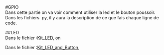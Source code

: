 #GPIO                                                                                    
Dans cette partie on va voir comment utiliser la led et le bouton poussoir. Dans les fichiers .py, il y aura la description de ce que fais chaque ligne de code.

##LED                                                                 
Dans le fichier :[Kit_LED](Kit_LED.py), on 

Dans le fichier :[Kit_LED_and_Button](Kit_LED_and_Button.py),


